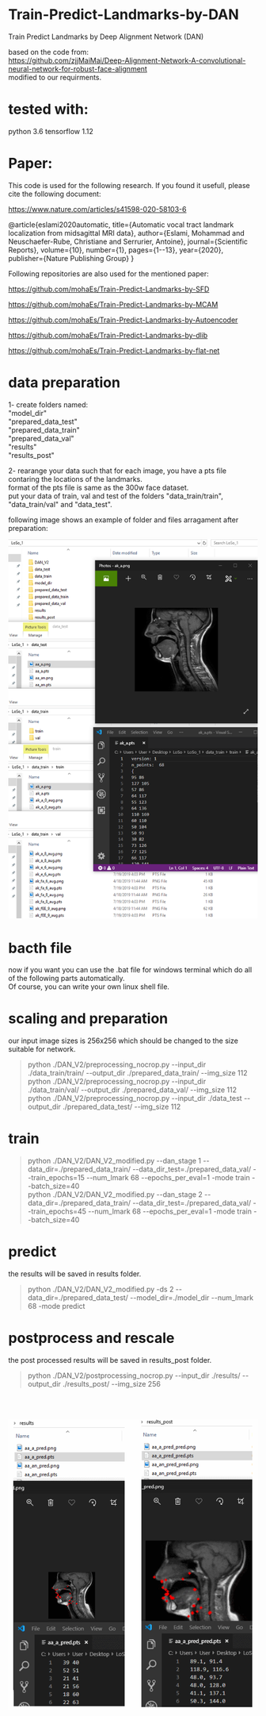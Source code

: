 # Train-Predict-Landmarks-by-DAN
Train Predict Landmarks by Deep Alignment Network (DAN)

based on the code from:<br>
https://github.com/zjjMaiMai/Deep-Alignment-Network-A-convolutional-neural-network-for-robust-face-alignment  <br>
modified to our requirments.

# tested with: <br>
python 3.6 
tensorflow 1.12

# Paper:
This code is used for the following research. If you found it usefull, please cite the following document:

https://www.nature.com/articles/s41598-020-58103-6

@article{eslami2020automatic,
  title={Automatic vocal tract landmark localization from midsagittal MRI data},
  author={Eslami, Mohammad and Neuschaefer-Rube, Christiane and Serrurier, Antoine},
  journal={Scientific Reports},
  volume={10},
  number={1},
  pages={1--13},
  year={2020},
  publisher={Nature Publishing Group}
}

Following repositories are also used for the mentioned paper:

https://github.com/mohaEs/Train-Predict-Landmarks-by-SFD

https://github.com/mohaEs/Train-Predict-Landmarks-by-MCAM

https://github.com/mohaEs/Train-Predict-Landmarks-by-Autoencoder

https://github.com/mohaEs/Train-Predict-Landmarks-by-dlib

https://github.com/mohaEs/Train-Predict-Landmarks-by-flat-net


# data preparation
1- create folders named: <br>
"model_dir"<br>
"prepared_data_test"<br>
"prepared_data_train"<br>
"prepared_data_val"<br>
"results"<br>
"results_post"<br>

2- rearange your data such that for each image, you have a pts file contaring the locations of the landmarks. <br>
format of the pts file is same as the 300w face dataset.<br>
put your data of train, val and test of the folders "data_train/train", "data_train/val" and "data_test".<br>

following image shows an example of folder and files arragament after preparation:<br>

![Alt text](screen-16.15.58[19.07.2019].png?raw=true "Title")

# bacth file
now if you want you can use the .bat file for windows terminal which do all of the following parts automatically. <br>
Of course, you can write your own linux shell file. <br>

# scaling and preparation
our input image sizes is 256x256 which should be changed to the size suitable for network.  <br>
> python ./DAN_V2/preprocessing_nocrop.py --input_dir  ./data_train/train/ --output_dir ./prepared_data_train/  --img_size 112 <br>
> python ./DAN_V2/preprocessing_nocrop.py --input_dir  ./data_train/val/ --output_dir ./prepared_data_val/  --img_size 112 <br>
> python ./DAN_V2/preprocessing_nocrop.py --input_dir  ./data_test --output_dir ./prepared_data_test/  --img_size 112 <br>

# train
> python ./DAN_V2/DAN_V2_modified.py --dan_stage 1 --data_dir=./prepared_data_train/ --data_dir_test=./prepared_data_val/   --train_epochs=15  --num_lmark 68  --epochs_per_eval=1 -mode train --batch_size=40 <br>
> python ./DAN_V2/DAN_V2_modified.py --dan_stage 2 --data_dir=./prepared_data_train/ --data_dir_test=./prepared_data_val/  --train_epochs=45 --num_lmark 68 --epochs_per_eval=1 -mode train --batch_size=40 

# predict
the results will be saved in results folder.
> python ./DAN_V2/DAN_V2_modified.py -ds 2 --data_dir=./prepared_data_test/  --model_dir=./model_dir  --num_lmark 68 -mode predict <br>

# postprocess and rescale
the post processed results will be saved in results_post folder.
> python ./DAN_V2/postprocessing_nocrop.py --input_dir  ./results/ --output_dir ./results_post/  --img_size 256 <br>
<br>
<br>

![Alt text](results.png?raw=true "Title")
